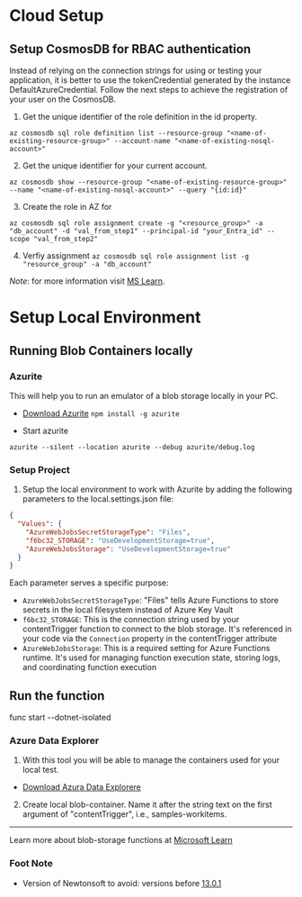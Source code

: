 # Cloud Setup

## Setup CosmosDB for RBAC authentication

Instead of relying on the connection strings for using or testing your application, it is better to use the tokenCredential generated by the instance DefaultAzureCredential. Follow the next steps to achieve the registration of your user on the CosmosDB.

1. Get the unique identifier of the role definition in the id property.

```az cosmosdb sql role definition list --resource-group "<name-of-existing-resource-group>" --account-name "<name-of-existing-nosql-account>"```

2. Get the unique identifier for your current account.

```az cosmosdb show --resource-group "<name-of-existing-resource-group>" --name "<name-of-existing-nosql-account>" --query "{id:id}"```

3. Create the role in AZ for

```az cosmosdb sql role assignment create -g "<resource_group>" -a "db_account" -d "val_from_step1" --principal-id "your_Entra_id" --scope "val_from_step2"```

4. Verfiy assignment
```az cosmosdb sql role assignment list -g "resource_group" -a "db_account"```

*Note*: for more information visit [MS Learn](https://learn.microsoft.com/en-us/azure/cosmos-db/nosql/security/how-to-grant-data-plane-role-based-access?tabs=built-in-definition%2Ccsharp&pivots=azure-interface-cli#assign-a-system-assigned-managed-identity-to-a-function-app).

# Setup Local Environment


## Running Blob Containers locally

### Azurite

This will help you to run an emulator of a blob storage locally in your PC.

- [Download Azurite](https://learn.microsoft.com/en-us/azure/storage/common/storage-use-azurite?tabs=visual-studio-code%2Cblob-storage#configure-azurite-extension-settings)
```npm install -g azurite```

- Start azurite

````azurite --silent --location azurite --debug azurite/debug.log````

### Setup Project

1. Setup the local environment to work with Azurite by adding the following parameters to the local.settings.json file:

```json
{
  "Values": {
    "AzureWebJobsSecretStorageType": "Files",
    "f6bc32_STORAGE": "UseDevelopmentStorage=true",
    "AzureWebJobsStorage": "UseDevelopmentStorage=true"
  }
}
```

Each parameter serves a specific purpose:
- `AzureWebJobsSecretStorageType`: "Files" tells Azure Functions to store secrets in the local filesystem instead of Azure Key Vault
- `f6bc32_STORAGE`: This is the connection string used by your contentTrigger function to connect to the blob storage. It's referenced in your code via the `Connection` property in the contentTrigger attribute
- `AzureWebJobsStorage`: This is a required setting for Azure Functions runtime. It's used for managing function execution state, storing logs, and coordinating function execution

## Run the function

func start --dotnet-isolated

### Azure Data Explorer

1. With this tool you will be able to manage the containers used for your local test.

- [Download Azura Data Explorere](https://azure.microsoft.com/en-us/products/storage/storage-explorer#Download-4)

2. Create local blob-container. Name it after the string text on the first argument of "contentTrigger", i.e., samples-workitems.

---

Learn more about blob-storage functions at [Microsoft Learn](https://learn.microsoft.com/en-us/azure/azure-functions/functions-bindings-storage-blob-trigger?tabs=python-v2%2Cisolated-process%2Cnodejs-v4%2Cextensionv5&pivots=programming-language-csharp)

### Foot Note 

- Version of Newtonsoft to avoid: versions before [13.0.1](https://www.cvedetails.com/vulnerability-list/vendor_id-34310/product_id-167663/Newtonsoft-Json.net.html)
